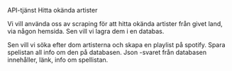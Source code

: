 API-tjänst
Hitta okända artister

Vi vill använda oss av scraping för att hitta okända artister från givet land, via någon hemsida. 
Sen vill vi lagra dem i en databas.


Sen vill vi söka efter dom artisterna och skapa en playlist på spotify.
Spara spelistan all info om den på databasen. 
Json -svaret från databasen innehåller, länk, info om spellistan. 

